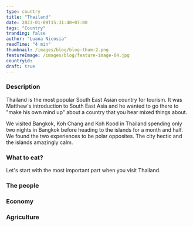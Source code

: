 ```yaml
---
type: country
title: "Thailand"
date: 2023-01-09T15:31:40+07:00
tags: "Country"
tranding: false
author: "Luana Nicosia"
readTime: "4 min"
thumbnail: /images/blog/blog-thum-2.png
featureImage: /images/blog/feature-image-04.jpg
countryid: 
draft: true
---
```


### Description

Thailand is the most popular South East Asian country for tourism. It was Matthew's introduction to South East Asia and he wanted to go there to "make his own mind up" about a country that you hear mixed things about.

We visited Bangkok, Koh Chang and Koh Kood in Thailand spending only two nights in Bangkok before heading to the islands for a month and half. We found the two experiences to be polar opposites. The city hectic and the islands amazingly calm.

### What to eat?

Let's start with the most important part when you visit Thailand.

### The people

### Economy

### Agriculture

### 